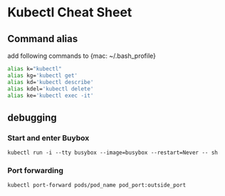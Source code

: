 # Kubectl Cheat Sheet

## Command alias
add following commands to {mac: ~/.bash_profile}

```bash
alias k="kubectl"
alias kg='kubectl get'
alias kd='kubectl describe'
alias kdel='kubectl delete'
alias ke='kubectl exec -it'
```

## debugging
### Start and enter Buybox
```
kubectl run -i --tty busybox --image=busybox --restart=Never -- sh
```

### Port forwarding
```
kubectl port-forward pods/pod_name pod_port:outside_port
```
